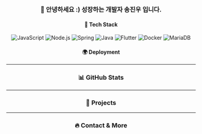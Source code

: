 <div align="center">
  
  ### 👋 안녕하세요 :) **성장하는 개발자** 송진우 입니다.

  #### 🚀 Tech Stack
  ![JavaScript](https://img.shields.io/badge/JavaScript-F7DF1E?style=flat&logo=javascript&logoColor=black)
  ![Node.js](https://img.shields.io/badge/Node.js-339933?style=flat&logo=node.js&logoColor=white)
  ![Spring](https://img.shields.io/badge/Spring-6DB33F?style=flat&logo=spring&logoColor=white)
  ![Java](https://img.shields.io/badge/Java-007396?style=flat&logo=openjdk&logoColor=white)
  ![Flutter](https://img.shields.io/badge/Flutter-02569B?style=flat&logo=flutter&logoColor=white)
  ![Docker](https://img.shields.io/badge/Docker-2496ED?style=flat&logo=docker&logoColor=white)
  ![MariaDB](https://img.shields.io/badge/MariaDB-003545?style=flat&logo=mariadb&logoColor=white)
  
  #### 🌍 Deployment
  
  ---
  
  ### 📊 GitHub Stats
  
  ---
  
  ### 💼 Projects
    
 
  
  ---
  
  ### 🔥 Contact & More

</div>
